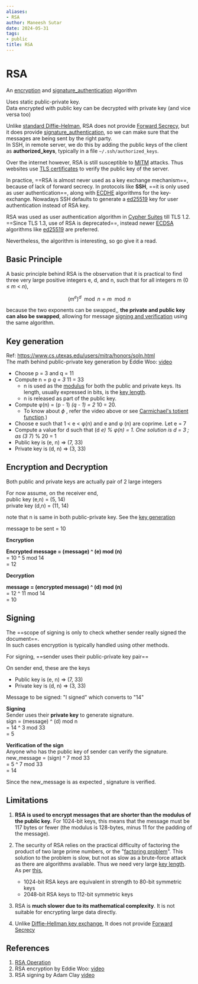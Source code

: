 ```yaml
---
aliases:
- RSA
author: Maneesh Sutar
date: 2024-05-31
tags:
- public
title: RSA
---
```


# RSA

An [encryption](encryption.md) and [signature_authentication](signature_authentication.md) algorithm

Uses static public-private key.  
Data encrypted with public key can be decrypted with private key (and vice versa too)

Unlike [standard Diffie-Helman](dh.md), RSA does not provide [Forward Secrecy](forward_secracy.md), but it does provide [signature_authentication](signature_authentication.md), so we can make sure that the messages are being sent by the right party.  
In SSH, in remote server, we do this by adding the public keys of the client as **authorized_keys**, typically in a file `~/.ssh/authorized_keys`.

Over the internet however, RSA is still susceptible to [MITM](mitm.md) attacks. Thus websites use [TLS certificates](https://en.wikipedia.org/wiki/Public_key_certificate#) to verify the public key of the server.

In practice, ==RSA is almost never used as a key exchange mechanism==, because of lack of forward secrecy. In protocols like **SSH**,  ==it is only used as user authentication==, along with [ECDHE](dh.md) algorithms for the key-exchange. Nowadays SSH defaults to generate a [ed25519](dh.md#ECDSA) key for user authentication instead of RSA key.

RSA was used as user authentication algorithm in [Cypher Suites](cypher_suite.md) till TLS 1.2.  
==Since TLS 1.3, use of RSA is deprecated==, instead newer [ECDSA](dh.md#ECDSA) algorithms like [ed25519](dh.md#ECDSA) are preferred.

Nevertheless, the algorithm is interesting, so go give it a read.

## Basic Principle

A basic principle behind RSA is the observation that it is practical to find three very large positive integers e, d, and n, such that for all integers m (0 ≤ *m* \< *n*),

$$(m^e)^d \mod n = m \mod n$$

because the two exponents can be swapped,, **the private and public key can also be swapped**, allowing for message [signing and verification](signature_authentication.md) using the same algorithm.

## Key generation

Ref: <https://www.cs.utexas.edu/users/mitra/honors/soln.html>  
The math behind public-private key generation by Eddie Woo: [video](https://youtu.be/oOcTVTpUsPQ)

* Choose p = 3 and q = 11
* Compute n = p *q = 3* 11 = 33
  * n is used as the [modulus](https://en.wikipedia.org/wiki/Modular_arithmetic "Modular arithmetic") for both the public and private keys. Its length, usually expressed in bits, is the [key length](https://en.wikipedia.org/wiki/Key_length "Key length").
  * n is released as part of the public key.
* Compute φ(n) = (p - 1) *(q - 1) = 2* 10 = 20.
  * To know about $\phi$ , refer the video above or see [Carmichael's totient function](https://en.wikipedia.org/wiki/Carmichael%27s_totient_function).)
* Choose e such that 1 \< e \< φ(n) and e and φ (n) are coprime. Let e = 7
* Compute a value for d such that (d *e) % φ(n) = 1. One solution is d = 3 ; as (3* 7) % 20 = 1
* Public key is (e, n) => (7, 33)
* Private key is (d, n) => (3, 33)

## Encryption and Decryption

Both public and private keys are actually pair of 2 large integers

For now assume, on the receiver end,  
public key (e,n) = (5, 14)  
private key (d,n) = (11, 14)

note that n is same in both public-private key. See the [key generation](#key-generation)

message to be sent = 10

**Encryption**

**Encrypted message = (message) ^ (e) mod (n)**  
= 10 ^ 5 mod 14  
= 12

**Decryption**

**message = (encrypted message) ^ (d) mod (n)**  
= 12 ^ 11 mod 14  
= 10

## Signing

The ==scope of signing is only to check whether sender really signed the document==.  
In such cases encryption is typically handled using other methods.

For signing, ==sender uses their public-private key pair==

On sender end, these are the keys

* Public key is (e, n) => (7, 33)
* Private key is (d, n) => (3, 33)

Message to be signed: "I signed" which converts to "14"

**Signing**  
Sender uses their **private key** to generate signature.  
sign = (message) ^ (d) mod n  
= 14 ^ 3 mod 33  
= 5

**Verification of the sign**  
Anyone who has the public key of sender can verify the signature.  
new_message = (sign) ^ 7 mod 33  
= 5 ^ 7 mod 33  
= 14

Since the new_message is as expected , signature is verified.

## Limitations

1. **RSA is used to encrypt messages that are shorter than the modulus of the public key.** For 1024-bit keys, this means that the message must be 117 bytes or fewer (the modulus is 128-bytes, minus 11 for the padding of the message).

1. The security of RSA relies on the practical difficulty of factoring the product of two large prime numbers, or the "[factoring problem](https://en.wikipedia.org/wiki/Factoring_problem "Factoring problem")". This solution to the problem is slow, but not as slow as a brute-force attack as there are algorithms available. Thus we need very large [key length](https://en.wikipedia.org/wiki/Key_size#). As per [this](https://en.wikipedia.org/wiki/Key_size#Asymmetric_algorithm_key_lengths),
   
   * 1024-bit RSA keys are equivalent in strength to 80-bit symmetric keys
   * 2048-bit RSA keys to 112-bit symmetric keys
1. RSA is **much slower due to its mathematical complexity**. It is not suitable for encrypting large data directly.

1. Unlike [Diffie–Hellman key exchange](dh.md), It does not provide [Forward Secrecy](forward_secracy.md)

## References

1. [RSA Operation](https://en.wikipedia.org/wiki/RSA_(cryptosystem)#Operation)
1. RSA encryption by Eddie Woo: [video](https://youtu.be/4zahvcJ9glg)
1. RSA signing by Adam Clay [video](https://youtu.be/rLR8WcXy03Q)
